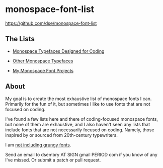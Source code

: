 # monospace-font-list

https://github.com/dse/monospace-font-list

## The Lists

-   [Monospace Typefaces Designed for Coding](./coding.md)

-   [Other Monospace Typefaces](./other.md)

-   [My Monospace Font Projects](./mine.md)

## About

My goal is to create the most exhaustive list of monospace fonts I
can.  Primarily for the fun of it, but sometimes I like to use fonts
that are not focused on coding.

I've found a few lists here and there of coding-focused monospace
fonts, but none of them are exhaustive, and I also haven't seen any
lists that include fonts that are not necessarily focused on coding.
Namely, those inspired by or sourced from 20th-century typewriters.

I am [not including grungy fonts](./grungy.md).

Send an email to dsembry AT SIGN gmail PERIOD com if you know of any
I've missed.  Or submit a patch or pull request.
